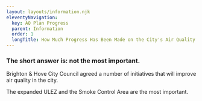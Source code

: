 ```yaml
---
layout: layouts/information.njk
eleventyNavigation:
  key: AQ Plan Progress
  parent: Information
  order: 1
  longTitle: How Much Progress Has Been Made on the City's Air Quality Plan?
---
```


### The short answer is: not the most important.

Brighton & Hove City Council agreed a number of initiatives that will improve air quality in the city.

The expanded ULEZ and the Smoke Control Area are the most important.
